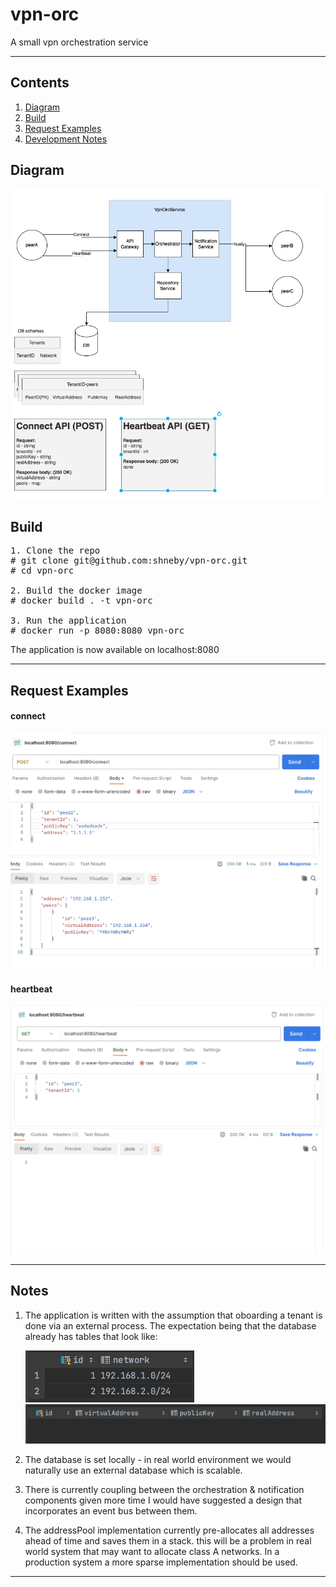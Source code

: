 # vpn-orc
<p>A small vpn orchestration service</p>
<hr/>

## Contents
1. [Diagram](#diagram)
2. [Build](#build)
3. [Request Examples](#request)
4. [Development Notes](#notes)

<a name="diagram"></a>
## Diagram
![diag](./resources/diag.png)

<a name="build"></a>
## Build
<pre>
1. Clone the repo
# git clone git@github.com:shneby/vpn-orc.git
# cd vpn-orc

2. Build the docker image
# docker build . -t vpn-orc

3. Run the application
# docker run -p 8080:8080 vpn-orc
</pre>

The application is now available on localhost:8080

<hr/>

<a name="request"></a>
## Request Examples
#### connect
![conn](./resources/connect.png)

#### heartbeat
![heart](./resources/heartbeat.png)
<hr/>

<a name="notes"></a>
## Notes
1. The application is written with the assumption that oboarding a tenant is done via
an external process. The expectation being that the database already has tables that look like:

    ![tenants](./resources/tenants-table.png)
    ![peers](./resources/peers-table.png)

2. The database is set locally - in real world environment we would naturally use an external database which is scalable.
3. There is currently coupling between the orchestration & notification components
given more time I would have suggested a design that incorporates an event bus between them.
4. The addressPool implementation currently pre-allocates all addresses ahead of time and saves them in a stack.
this will be a problem in real world system that may want to allocate class A networks.
In a production system a more sparse implementation should be used.
<hr/>